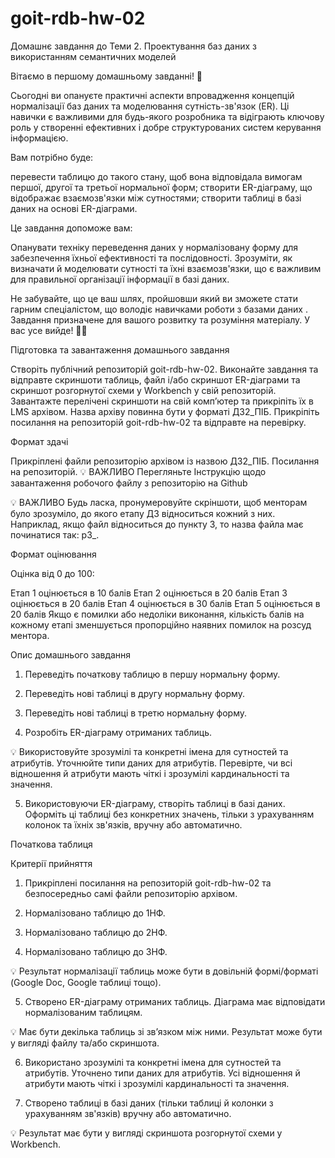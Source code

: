 # goit-rdb-hw-02
Домашнє завдання до Теми 2. Проектування баз даних з використанням семантичних моделей



Вітаємо в першому домашньому завданні! 🙂



Сьогодні ви опануєте практичні аспекти впровадження концепцій нормалізації баз даних та моделювання сутність-зв'язок (ER). Ці навички є важливими для будь-якого розробника та відіграють ключову роль у створенні ефективних і добре структурованих систем керування інформацією.


Вам потрібно буде:

перевести таблицю до такого стану, щоб вона відповідала вимогам першої, другої та третьої нормальної форм;
створити ER-діаграму, що відображає взаємозв'язки між сутностями;
створити таблиці в базі даних на основі ER-діаграми.


Це завдання допоможе вам:

Опанувати техніку переведення даних у нормалізовану форму для забезпечення їхньої ефективності та послідовності.
Зрозуміти, як визначати й моделювати сутності та їхні взаємозв'язки, що є важливим для правильної організації інформації в базі даних.


Не забувайте, що це ваш шлях, пройшовши який ви зможете стати гарним спеціалістом, що володіє навичками роботи з базами даних . Завдання призначене для вашого розвитку та розуміння матеріалу. У вас усе вийде! 💪🏼




Підготовка та завантаження домашнього завдання

Створіть публічний репозиторій goit-rdb-hw-02.
Виконайте завдання та відправте скриншоти таблиць, файл і/або скриншот ER-діаграми та скриншот розгорнутої схеми у Workbench у свій репозиторій.
Завантажте перелічені скриншоти на свій комп’ютер та прикріпіть їх в LMS архівом. Назва архіву повинна бути у форматі ДЗ2_ПІБ.
Прикріпіть посилання на репозиторій goit-rdb-hw-02 та відправте на перевірку.




Формат здачі

Прикріплені файли репозиторію архівом із назвою ДЗ2_ПІБ.
Посилання на репозиторій.
💡 ВАЖЛИВО 
Перегляньте Інструкцію щодо завантаження робочого файлу з репозиторію на Github


💡 ВАЖЛИВО 
Будь ласка, пронумеровуйте скріншоти, щоб менторам було зрозуміло, до якого етапу ДЗ відноситься кожний з них. Наприклад, якщо файл відноситься до пункту 3, то назва файла має починатися так: p3_.




Формат оцінювання

Оцінка від 0 до 100:

Етап 1 оцінюється в 10 балів
Етап 2 оцінюється в 20 балів
Етап 3 оцінюється в 20 балів
Етап 4 оцінюється в 30 балів
Етап 5 оцінюється в 20 балів
Якщо є помилки або недоліки виконання, кількість балів на кожному етапі зменшується пропорційно наявних помилок на розсуд ментора.




Опис домашнього завдання



1. Переведіть початкову таблицю в першу нормальну форму.

2. Переведіть нові таблиці в другу нормальну форму.

3. Переведіть нові таблиці в третю нормальну форму.

4. Розробіть ER-діаграму отриманих таблиць.

💡 Використовуйте зрозумілі та конкретні імена для сутностей та атрибутів. Уточнюйте типи даних для атрибутів. Перевірте, чи всі відношення й атрибути мають чіткі і зрозумілі кардинальності та значення.


5. Використовуючи ER-діаграму, створіть таблиці в базі даних. Оформіть ці таблиці без конкретних значень, тільки з урахуванням колонок та їхніх зв'язків, вручну або автоматично.



Початкова таблиця






Критерії прийняття

1. Прикріплені посилання на репозиторій goit-rdb-hw-02 та безпосередньо самі файли репозиторію архівом.

2. Нормалізовано таблицю до 1НФ.

3. Нормалізовано таблицю до 2НФ.

4. Нормалізовано таблицю до 3НФ.

💡 Результат нормалізації таблиць може бути в довільній формі/форматі (Google Doc, Google таблиці тощо).


5. Створено ER-діаграму отриманих таблиць. Діаграма має відповідати нормалізованим таблицям.

💡 Має бути декілька таблиць зі зв’язком між ними. Результат може бути у вигляді файлу та/або скриншота.


6. Використано зрозумілі та конкретні імена для сутностей та атрибутів. Уточнено типи даних для атрибутів. Усі відношення й атрибути мають чіткі і зрозумілі кардинальності та значення.

7. Створено таблиці в базі даних (тільки таблиці й колонки з урахуванням зв'язків) вручну або автоматично.

💡 Результат має бути у вигляді скриншота розгорнутої схеми у Workbench.


